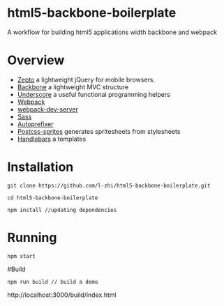 # html5-backbone-boilerplate
A workflow for building html5 applications width backbone and webpack
# Overview
* [Zepto](http://zeptojs.com/) a lightweight jQuery for mobile browsers.
* [Backbone](http://backbonejs.org/) a lightweight MVC structure
* [Underscore](http://underscorejs.org/) a useful functional programming helpers
* [Webpack](https://webpack.github.io) 
* [webpack-dev-server](https://webpack.github.io/docs/webpack-dev-server.html)
* [Sass](http://sass-lang.com/) 
* [Autoprefixer](https://github.com/postcss/autoprefixer) 
* [Postcss-sprites](https://github.com/2createStudio/postcss-sprites) generates spritesheets from stylesheets
* [Handlebars](https://github.com/pcardune/handlebars-loader) a templates

# Installation
```
git clone https://github.com/l-zhi/html5-backbone-boilerplate.git

cd html5-backbone-boilerplate

npm install //updating dependencies

```

# Running
```
npm start
```
#Build
```
npm run build // build a demo
```
http://localhost:3000/build/index.html

